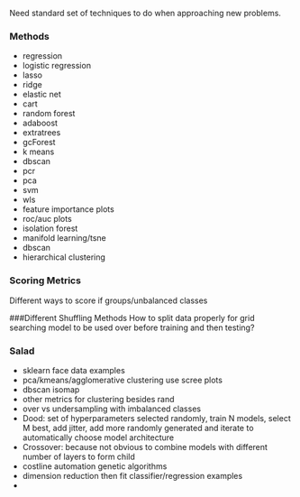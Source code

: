Need standard set of techniques to do when approaching new problems. 

### Methods 

  * regression
  * logistic regression
  * lasso
  * ridge
  * elastic net
  * cart
  * random forest
  * adaboost
  * extratrees
  * gcForest
  * k means
  * dbscan
  * pcr
  * pca
  * svm
  * wls
  * feature importance plots
  * roc/auc plots
  * isolation forest
  * manifold learning/tsne
  * dbscan
  * hierarchical clustering

### Scoring Metrics 
Different ways to score if groups/unbalanced classes

###Different Shuffling Methods 
How to split data properly for grid searching model to be used over before training and then testing?

### Salad 
  - sklearn face data examples
  - pca/kmeans/agglomerative clustering use scree plots
  - dbscan isomap
  - other metrics for clustering besides rand
  - over vs undersampling with imbalanced classes
  - Dood: set of hyperparameters selected randomly, train N models, select M best, add jitter, add more randomly generated and iterate to automatically choose model architecture
  - Crossover: because not obvious to combine models with different number of layers to form child
  - costline automation genetic algorithms
  - dimension reduction then fit classifier/regression examples
  - 